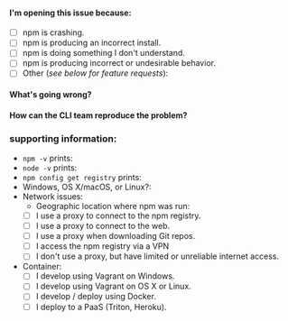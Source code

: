 #### I'm opening this issue because:

  - [ ] npm is crashing.
  - [ ] npm is producing an incorrect install.
  - [ ] npm is doing something I don't understand.
  - [ ] npm is producing incorrect or undesirable behavior.
  - [ ] Other (_see below for feature requests_):

#### What's going wrong?

#### How can the CLI team reproduce the problem?

<!--
    Please a complete description of how to reproduce the problem.
    Include a gist of your npm-debug.log file.
    If you've never used gist.github.com, start here:
      https://github.com/EmmaRamirez/how-to-submit-your-npm-debug-log
-->

### supporting information:

 - `npm -v` prints:
 - `node -v` prints:
 - `npm config get registry` prints:
 - Windows, OS X/macOS, or Linux?:
 - Network issues:
   - Geographic location where npm was run:
   - [ ] I use a proxy to connect to the npm registry.
   - [ ] I use a proxy to connect to the web.
   - [ ] I use a proxy when downloading Git repos.
   - [ ] I access the npm registry via a VPN
   - [ ] I don't use a proxy, but have limited or unreliable internet access.
 - Container:
   - [ ] I develop using Vagrant on Windows.
   - [ ] I develop using Vagrant on OS X or Linux.
   - [ ] I develop / deploy using Docker.
   - [ ] I deploy to a PaaS (Triton, Heroku).

<!--
    Thank you for contributing to npm! Please review this checklist
    before submitting your issue.

    - Please check if there's a solution in the troubleshooting wiki:
      https://github.com/npm/npm/blob/latest/TROUBLESHOOTING.md

    - Also ensure that your new issue conforms to npm's contribution guidelines:
      https://github.com/npm/npm/blob/latest/CONTRIBUTING.md

    - Participation in this open source project is subject to the npm Code of Conduct:
      https://www.npmjs.com/policies/conduct

    For feature requests, delete the above and uncomment the section following this one. But first, review the existing feature requests
    and make sure there isn't one that already describes the feature
    you'd like to see added:
      https://github.com/npm/npm/issues?q=is%3Aopen+is%3Aissue+label%3Afeature-request+label%3Aalready-looked-at
-->

<!--

#### What's the feature?

#### What problem is the feature intended to solve?

#### Is the absence of this feature blocking you or your team? If so, how?

#### Is this feature similar to an existing feature in another tool?

#### Is this a feature you're prepared to implement, with support from the npm CLI team?

-->

